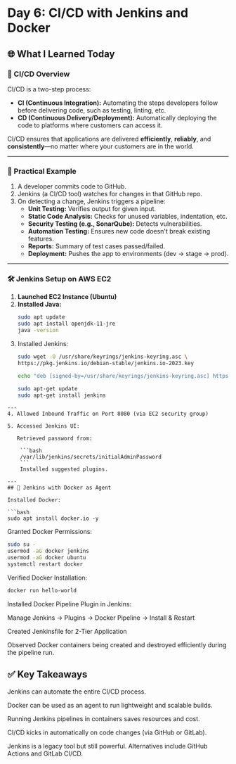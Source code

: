# Day 6: CI/CD with Jenkins and Docker

## 🌐 What I Learned Today

### 🚀 CI/CD Overview
CI/CD is a two-step process:

- **CI (Continuous Integration):** Automating the steps developers follow before delivering code, such as testing, linting, etc.
- **CD (Continuous Delivery/Deployment):** Automatically deploying the code to platforms where customers can access it.

CI/CD ensures that applications are delivered **efficiently**, **reliably**, and **consistently**—no matter where your customers are in the world.

---

### 📌 Practical Example

1. A developer commits code to GitHub.
2. Jenkins (a CI/CD tool) watches for changes in that GitHub repo.
3. On detecting a change, Jenkins triggers a pipeline:
    - **Unit Testing:** Verifies output for given input.
    - **Static Code Analysis:** Checks for unused variables, indentation, etc.
    - **Security Testing (e.g., SonarQube):** Detects vulnerabilities.
    - **Automation Testing:** Ensures new code doesn't break existing features.
    - **Reports:** Summary of test cases passed/failed.
    - **Deployment:** Pushes the app to environments (dev → stage → prod).

---

### 🛠️ Jenkins Setup on AWS EC2

1. **Launched EC2 Instance (Ubuntu)**
2. **Installed Java:**
   ```bash
   sudo apt update
   sudo apt install openjdk-11-jre
   java -version
    ```
3. Installed Jenkins:
    ```bash
    sudo wget -O /usr/share/keyrings/jenkins-keyring.asc \
    https://pkg.jenkins.io/debian-stable/jenkins.io-2023.key

    echo "deb [signed-by=/usr/share/keyrings/jenkins-keyring.asc] https://pkg.jenkins.io/debian-stable binary/" | sudo tee /etc/apt/sources.list.d/jenkins.list > /dev/null

    sudo apt-get update
    sudo apt-get install jenkins
```
---
4. Allowed Inbound Traffic on Port 8080 (via EC2 security group)

5. Accessed Jenkins UI:

   Retrieved password from:

    ```bash
    /var/lib/jenkins/secrets/initialAdminPassword
    ```
    Installed suggested plugins.

---
## 🐳 Jenkins with Docker as Agent

Installed Docker:

```bash
sudo apt install docker.io -y
```
Granted Docker Permissions:

```bash
sudo su -
usermod -aG docker jenkins
usermod -aG docker ubuntu
systemctl restart docker
```
Verified Docker Installation:

```bash
docker run hello-world
```
Installed Docker Pipeline Plugin in Jenkins:

Manage Jenkins → Plugins → Docker Pipeline → Install & Restart

Created Jenkinsfile for 2-Tier Application

Observed Docker containers being created and destroyed efficiently during the pipeline run.

## ✅ Key Takeaways
Jenkins can automate the entire CI/CD process.

Docker can be used as an agent to run lightweight and scalable builds.

Running Jenkins pipelines in containers saves resources and cost.

CI/CD kicks in automatically on code changes (via GitHub or GitLab).

Jenkins is a legacy tool but still powerful. Alternatives include GitHub Actions and GitLab CI/CD.




